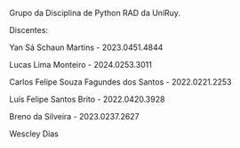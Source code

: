 Grupo da Disciplina de Python RAD da UniRuy.

Discentes:

Yan Sá Schaun Martins - 2023.0451.4844

Lucas Lima Monteiro - 2024.0253.3011

Carlos Felipe Souza Fagundes dos Santos - 2022.0221.2253

Luís Felipe Santos Brito - 2022.0420.3928

Breno da Silveira - 2023.0237.2627

Wescley Dias

